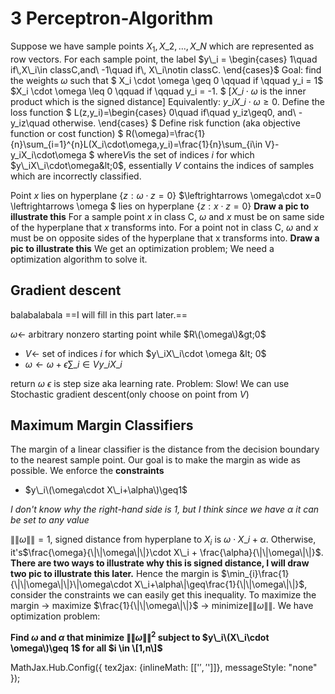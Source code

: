 # 3 Perceptron-Algorithm

Suppose we have sample points $X_1,X\_2,...,X\_N$ which are represented as row vectors. For each sample point, the label $y\_i = \begin{cases} 1\quad if\,X\_i\in classC,and\ -1\quad if\, X\_i\notin classC. \end{cases}$ Goal: find the weights $\omega$ such that $ X\_i \cdot \omega \geq 0 \qquad if \qquad y\_i = 1$ $X\_i \cdot \omega \leq 0 \qquad if \qquad y\_i = -1. $ \[$X\_i\cdot\omega$ is the inner product which is the signed distance\] Equivalently: $y\_iX\_i\cdot\omega \geq0.$ Define the loss function $ L\(z,y\_i\)=\begin{cases} 0\quad if\quad y\_iz\geq0, and\ -y\_iz\quad otherwise. \end{cases} $ Define risk function \(aka objective function or cost function\) $ R\(\omega\)=\frac{1}{n}\sum_{i=1}^{n}L\(X_i\cdot\omega,y\_i\)=\frac{1}{n}\sum_{i\in V}-y\_iX\_i\cdot\omega $ where$V$is the set of indices $i$ for which $y\_iX\_i\cdot\omega&lt;0$, essentially $V$ contains the indices of samples which are incorrectly classified.

Point $x$ lies on hyperplane {$z:\omega\cdot z=0$} $\leftrightarrows \omega\cdot x=0 \leftrightarrows \omega $ lies on hyperplane {$z:x\cdot z = 0$} **Draw a pic to illustrate this** For a sample point $x$ in class C, $\omega$ and $x$ must be on same side of the hyperplane that $x$ transforms into. For a point not in class C, $\omega$ and $x$ must be on opposite sides of the hyperplane that x transforms into. **Draw a pic to illustrate this** We get an optimization problem; We need a optimization algorithm to solve it.

## Gradient descent

balabalabala ==I will fill in this part later.==

$\omega \leftarrow$ arbitrary nonzero starting point while $R\(\omega\)&gt;0$

* $V \leftarrow$ set of indices $i$ for which $y\_iX\_i\cdot \omega &lt; 0$
* $\omega \leftarrow \omega + \epsilon\sum\_{i\in V}y\_iX\_i$

return $\omega$ $\epsilon$ is step size aka learning rate. Problem: Slow! We can use Stochastic gradient descent\(only choose on point from $V$\)

## Maximum Margin Classifiers

The margin of a linear classifier is the distance from the decision boundary to the nearest sample point. Our goal is to make the margin as wide as possible. We enforce the **constraints**

* $y\_i\(\omega\cdot X\_i+\alpha\)\geq1$

_I don't know why the right-hand side is 1, but I think since we have_ $\alpha$ _it can be set to any value_

$\|\|\omega\|\|=1$, signed distance from hyperplane to $X_i$ is $\omega\cdot X\_i + \alpha$. Otherwise, it's$\frac{\omega}{\|\|\omega\|\|}\cdot X\_i + \frac{\alpha}{\|\|\omega\|\|}$. **There are two ways to illustrate why this is signed distance, I will draw two pic to illustrate this later.** Hence the margin is $\min_{i}\frac{1}{\|\|\omega\|\|}\|\omega\cdot X\_i+\alpha\|\geq\frac{1}{\|\|\omega\|\|}$, consider the constraints we can easily get this inequality. To maximize the margin $\rightarrow$ maximize $\frac{1}{\|\|\omega\|\|}$ $\rightarrow$ minimize$\|\|\omega\|\|$. We have optimization problem:

**Find $\omega$ and $\alpha$ that minimize $\|\|\omega\|\|^2$ subject to $y\_i\(X\_i\cdot \omega\)\geq 1$ for all $i \in \[1,n\]$**

 MathJax.Hub.Config\({ tex2jax: {inlineMath: \[\['$', '$'\]\]}, messageStyle: "none" }\);

